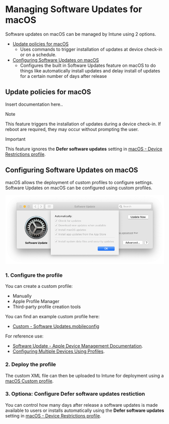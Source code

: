 # Managing Software Updates for macOS

Software updates on macOS can be managed by Intune using 2 options.

 - [Update policies for macOS](#Update-policies-for-macOS)
   - Uses commands to trigger installation of updates at device check-in or on a schedule.
 - [Configuring Software Updates on macOS](#Configuring-Software-Updates-on-macOS)
   - Configures the built in Software Updates feature on macOS to do things like automatically install updates and delay install of updates for a certain number of days after release
   
## Update policies for macOS
Insert documentation here..

> [!NOTE]
> This feature triggers the installation of updates during a device check-in. If reboot are required, they may occur without prompting the user. 

> [!IMPORTANT]
> This feature ignores the **Defer software updates** setting in [macOS - Device Restrictions profile](https://docs.microsoft.com/en-us/mem/intune/configuration/device-restrictions-macos#settings-apply-to-user-approved-device-enrollment-automated-device-enrollment-supervised).
   
## Configuring Software Updates on macOS
macOS allows the deployment of custom profiles to configure settings. Software Updates on macOS can be configured using custom profiles. 

   ![Software Updates in macOS - Configurfation](media/SoftwareUpdates-Config.png)

### 1. Configure the profile
You can create a custom profile:
 - Manually
 - Apple Profile Manager
 - Third-party profile creation tools
 
 You can find an example custom profile here:
 - [Custom - Software Updates.mobileconfig](Example/Custom-SoftwareUpdates.mobileconfig)

For reference use:
 - [Software Update - Apple Device Management Documentation](https://developer.apple.com/documentation/devicemanagement/softwareupdate).
 - [Configuring Multiple Devices Using Profiles](https://developer.apple.com/documentation/devicemanagement/configuring_multiple_devices_using_profiles).

### 2. Deploy the profile
The custom XML file can then be uploaded to Intune for deployment using a [macOS Custom profile](https://docs.microsoft.com/en-us/mem/intune/configuration/custom-settings-macos).

### 3. Optiona: Configure Defer software updates restiction
You can control how many days after release a software updates is made available to users or installs automatically using the **Defer software updates** setting in [macOS - Device Restrictions profile](https://docs.microsoft.com/en-us/mem/intune/configuration/device-restrictions-macos#settings-apply-to-user-approved-device-enrollment-automated-device-enrollment-supervised).
